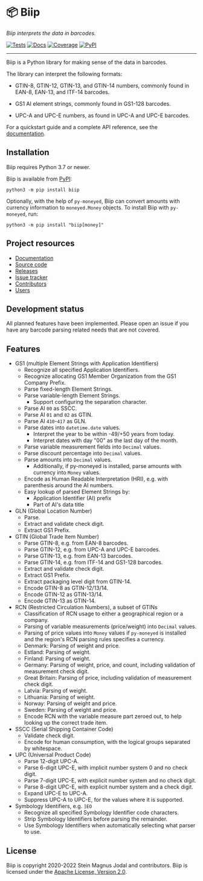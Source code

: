 # &#x1F4E6; Biip

_Biip interprets the data in barcodes._

[![Tests](https://img.shields.io/github/workflow/status/jodal/biip/Tests)](https://github.com/jodal/biip/actions?workflow=Tests)
[![Docs](https://img.shields.io/readthedocs/biip)](https://biip.readthedocs.io/en/latest/)
[![Coverage](https://img.shields.io/codecov/c/gh/jodal/biip)](https://codecov.io/gh/jodal/biip)
[![PyPI](https://img.shields.io/pypi/v/biip)](https://pypi.org/project/biip/)

---

Biip is a Python library for making sense of the data in barcodes.

The library can interpret the following formats:

- GTIN-8, GTIN-12, GTIN-13, and GTIN-14 numbers,
  commonly found in EAN-8, EAN-13, and ITF-14 barcodes.

- GS1 AI element strings,
  commonly found in GS1-128 barcodes.

- UPC-A and UPC-E numbers, as found in UPC-A and UPC-E barcodes.

For a quickstart guide and a complete API reference,
see the [documentation](https://biip.readthedocs.io/).

## Installation

Biip requires Python 3.7 or newer.

Biip is available from [PyPI](https://pypi.org/project/biip/):

```
python3 -m pip install biip
```

Optionally, with the help of `py-moneyed`, Biip can convert amounts with
currency information to `moneyed.Money` objects.
To install Biip with `py-moneyed`, run:

```
python3 -m pip install "biip[money]"
```

## Project resources

- [Documentation](https://biip.readthedocs.io/)
- [Source code](https://github.com/jodal/biip)
- [Releases](https://github.com/jodal/biip/releases)
- [Issue tracker](https://github.com/jodal/biip/issues)
- [Contributors](https://github.com/jodal/biip/graphs/contributors)
- [Users](https://github.com/jodal/biip/wiki/Users)

## Development status

All planned features have been implemented.
Please open an issue if you have any barcode parsing related needs that are not covered.

## Features

- GS1 (multiple Element Strings with Application Identifiers)
  - Recognize all specified Application Identifiers.
  - Recognize allocating GS1 Member Organization from the GS1 Company Prefix.
  - Parse fixed-length Element Strings.
  - Parse variable-length Element Strings.
    - Support configuring the separation character.
  - Parse AI `00` as SSCC.
  - Parse AI `01` and `02` as GTIN.
  - Parse AI `410`-`417` as GLN.
  - Parse dates into `datetime.date` values.
    - Interpret the year to be within -49/+50 years from today.
    - Interpret dates with day "00" as the last day of the month.
  - Parse variable measurement fields into `Decimal` values.
  - Parse discount percentage into `Decimal` values.
  - Parse amounts into `Decimal` values.
    - Additionally, if py-moneyed is installed,
      parse amounts with currency into `Money` values.
  - Encode as Human Readable Interpretation (HRI),
    e.g. with parenthesis around the AI numbers.
  - Easy lookup of parsed Element Strings by:
    - Application Identifier (AI) prefix
    - Part of AI's data title
- GLN (Global Location Number)
  - Parse.
  - Extract and validate check digit.
  - Extract GS1 Prefix.
- GTIN (Global Trade Item Number)
  - Parse GTIN-8, e.g. from EAN-8 barcodes.
  - Parse GTIN-12, e.g. from UPC-A and UPC-E barcodes.
  - Parse GTIN-13, e.g. from EAN-13 barcodes.
  - Parse GTIN-14, e.g. from ITF-14 and GS1-128 barcodes.
  - Extract and validate check digit.
  - Extract GS1 Prefix.
  - Extract packaging level digit from GTIN-14.
  - Encode GTIN-8 as GTIN-12/13/14.
  - Encode GTIN-12 as GTIN-13/14.
  - Encode GTIN-13 as GTIN-14.
- RCN (Restricted Circulation Numbers), a subset of GTINs
  - Classification of RCN usage to either a geographical region or a company.
  - Parsing of variable measurements (price/weight) into `Decimal`
    values.
  - Parsing of price values into `Money` values if `py-moneyed` is
    installed and the region's RCN parsing rules specifies a currency.
  - Denmark: Parsing of weight and price.
  - Estland: Parsing of weight.
  - Finland: Parsing of weight.
  - Germany: Parsing of weight, price, and count, including validation of
    measurement check digit.
  - Great Britain: Parsing of price, including validation of measurement check
    digit.
  - Latvia: Parsing of weight.
  - Lithuania: Parsing of weight.
  - Norway: Parsing of weight and price.
  - Sweden: Parsing of weight and price.
  - Encode RCN with the variable measure part zeroed out,
    to help looking up the correct trade item.
- SSCC (Serial Shipping Container Code)
  - Validate check digit.
  - Encode for human consumption, with the logical groups separated by whitespace.
- UPC (Universal Product Code)
  - Parse 12-digit UPC-A.
  - Parse 6-digit UPC-E, with implicit number system 0 and no check digit.
  - Parse 7-digit UPC-E, with explicit number system and no check digit.
  - Parse 8-digit UPC-E, with explicit number system and a check digit.
  - Expand UPC-E to UPC-A.
  - Suppress UPC-A to UPC-E, for the values where it is supported.
- Symbology Identifiers, e.g. `]EO`
  - Recognize all specified Symbology Identifier code characters.
  - Strip Symbology Identifiers before parsing the remainder.
  - Use Symbology Identifiers when automatically selecting what parser to use.

## License

Biip is copyright 2020-2022 Stein Magnus Jodal and contributors.
Biip is licensed under the
[Apache License, Version 2.0](https://www.apache.org/licenses/LICENSE-2.0).
